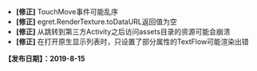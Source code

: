 - **[修正]** TouchMove事件可能乱序
- **[修正]** egret.RenderTexture.toDataURL返回值为空
- **[修正]** 从跳转到第三方Activity之后访问assets目录的资源可能会崩溃
- **[修正]** 在打开原生显示列表时，只设置了部分属性的TextFlow可能渲染出错

**【发布日期】：2019-8-15**
